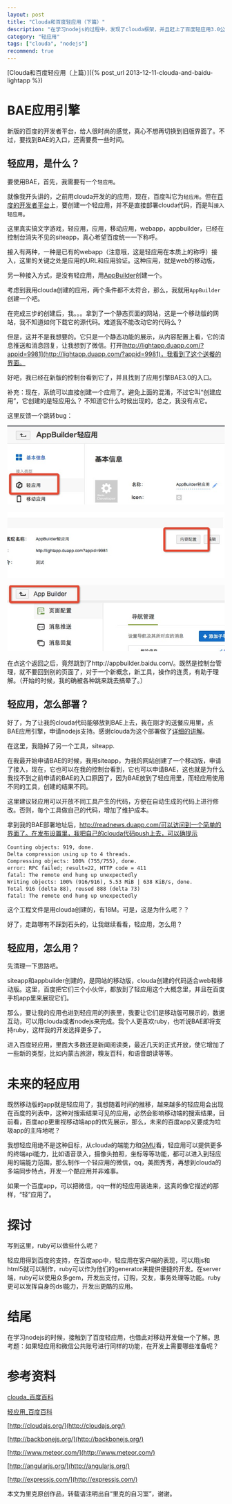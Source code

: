 ```yaml
---
layout: post
title: "Clouda和百度轻应用（下篇）"
description: "在学习nodejs的过程中，发现了clouda框架，并且赶上了百度轻应用3.0公测，再此做以笔记，记录开发中的经验。"
category: "轻应用"
tags: ["clouda", "nodejs"]
recommend: true
---
```


[Clouda和百度轻应用（上篇）]({% post_url 2013-12-11-clouda-and-baidu-lightapp %})

# BAE应用引擎

新版的百度的开发者平台，给人很时尚的感觉，真心不想再切换到旧版界面了。不过，要找到BAE的入口，还需要费一些时间。


## 轻应用，是什么？

要使用BAE，首先，我需要有一个`轻应用`。

就像我开头讲的，之前用clouda开发的的应用，现在，百度叫它为`轻应用`。但在[百度的开发者平台](http://developer.baidu.com/)上，要创建一个轻应用，并不是直接部署clouda代码，而是叫`接入轻应用`。

这里真实搞文字游戏，轻应用，应用，移动应用，webapp，appbuilder，已经在控制台消失不见的siteapp，真心希望百度统一一下称呼。

接入有两种，一种是已有的webapp（注意哦，这是轻应用在本质上的称呼）接入，这里的关键之处是应用的URL和应用验证。这种应用，就是web的移动版，


另一种接入方式，是没有轻应用，用[AppBuilder](http://appbuilder.baidu.com/)创建一个。

考虑到我用clouda创建的应用，两个条件都不太符合，那么，我就用`AppBuilder`创建一个吧。

在完成三步的创建后，我。。。拿到了一个静态页面的网站，这是一个移动版的网站，我不知道如何下载它的源代码。难道我不能改动它的代码么？

但是，这并不是我想要的。它只是一个静态功能的展示，从内容配置上看，它的消息推送和消息回复，让我想到了微信。打开[http://lightapp.duapp.com/?appid=9981](http://lightapp.duapp.com/?appid=9981)，我看到了这个送餐的界面。

好吧，我已经在新版的控制台看到它了，并且找到了应用引擎BAE3.0的入口。

补充：现在，系统可以直接创建一个应用了。避免上面的混淆，不过它叫“创建应用”，它创建的是轻应用么？ 不知道它什么时候出现的，总之，我没有点它。

这里反馈一个跳转bug：

![](/uploads/clouda-and-baidu-lightapp/bug1.png)

![](/uploads/clouda-and-baidu-lightapp/bug2.png)

![](/uploads/clouda-and-baidu-lightapp/bug3.png)

在点这个返回之后，竟然跳到了http://appbuilder.baidu.com/。既然是控制台管理，就不要回到别的页面了，对于一个新概念，新工具，操作的连贯，有助于理解。（开始的时候，我的确被各种跳来跳去搞晕了。）

## 轻应用，怎么部署？

好了，为了让我的clouda代码能够放到BAE上去，我在刚才的送餐应用里，点BAE应用引擎，申请nodejs支持。感谢clouda为这个部署做了[详细的讲解](http://cloudajs.org/docs/upload_to_BAE_3.0)。

在这里，我隐掉了另一个工具，siteapp.

在我最开始申请BAE的时候，我用siteapp，为我的网站创建了一个移动版，申请了接入，现在，它也可以在我的控制台看到，它也可以申请BAE，这也就是为什么我找不到之前申请的BAE的入口原因了，因为BAE放到了轻应用里，而轻应用使用不同的工具，创建的结果不同。

这里建议轻应用可以开放不同工具产生的代码，方便在自动生成的代码上进行修改。否则，每个工具做自己的代码，增加了维护成本。


拿到我的BAE部署地址后，http://readnews.duapp.com/可以访问到一个简单的界面了。在发布设置里，我把自己的clouda代码push上去，可以确提示

```
Counting objects: 919, done.
Delta compression using up to 4 threads.
Compressing objects: 100% (755/755), done.
error: RPC failed; result=22, HTTP code = 411
fatal: The remote end hung up unexpectedly
Writing objects: 100% (916/916), 5.53 MiB | 638 KiB/s, done.
Total 916 (delta 88), reused 888 (delta 73)
fatal: The remote end hung up unexpectedly
```

这个工程文件是用clouda创建的，有18M。可是，这是为什么呢？？

好了，走路哪有不踩到石头的，让我继续看看，轻应用，怎么用？

## 轻应用，怎么用？

先清理一下思路吧。

siteapp和appbuilder创建的，是网站的移动版，clouda创建的代码适合web和移动版。这里，百度把它们三个小伙伴，都放到了轻应用这个大概念里，并且在百度手机app里来展现它们。

那么，要让我的应用也进到轻应用的列表里，我要让它们是移动版可展示的，数据互动，可以用clouda或者nodejs来完成。我个人更喜欢ruby，也听说BAE即将支持ruby，这样我的开发选择更多了。

进入百度轻应用，里面大多数还是新闻阅读类，最近几天的正式开放，使它增加了一些新的类型，比如内蒙古旅游，糗友百科，和语音朗读等等。


# 未来的轻应用

既然移动版的app就是轻应用了，我想随着时间的推移，越来越多的轻应用会出现在百度的列表中，这种对搜索结果可见的应用，必然会影响移动端的搜索结果，目前看，百度app更重视移动端app的优先展示，那么，未来的百度app又要成为垃圾app的主阵地呢？

我想轻应用绝不是这种目标，从clouda的端能力和[GMU](http://gmu.baidu.com/)看，轻应用可以提供更多的终端api能力，比如语音录入，摄像头拍照，坐标等等功能，都可以进入到轻应用的端能力范围，那么制作一个轻应用的微信，qq，美图秀秀，再想到clouda的多端同步特点，开发一个酷应用并非难事。

如果一个百度app，可以把微信，qq一样的轻应用装进来，这真的像它描述的那样，“轻”应用了。

# 探讨

写到这里，ruby可以做些什么呢？

轻应用得到百度的支持，在百度app中，轻应用在客户端的表现，可以用js和html5就可以制作，ruby可以作为他们的generator来提供便捷的开发。在server端，ruby可以使用众多gem，开发出支付，订购，交友，事务处理等功能。ruby更可以发挥自身的dsl能力，开发出更酷的应用。

# 结尾

在学习nodejs的时候，接触到了百度轻应用，也借此对移动开发做一个了解。思考题：如果轻应用和微信公共账号进行同样的功能，在开发上需要哪些准备呢？

# 参考资料

[clouda_百度百科](http://baike.baidu.com/link?url=A7Re-Rhu27AWsQl7EL80PvmMhqEUM5PPjdq3WZVeK4zPg55tNy2u41YtN2v_3kp0zYIQhxQFrWwQvKoFcCO_a_)

[轻应用_百度百科](http://baike.baidu.com/link?url=P011LRgWyRm5MWw8WsxM65_RQB7fHhmg6rFz0ctl1-0pvGMuGGkIsvff--Z7zeJ31m-BTNR9BEZPzDrtrWH0V_)

[http://cloudajs.org/](http://cloudajs.org/)

[http://backbonejs.org/](http://backbonejs.org/)

[http://www.meteor.com/](http://www.meteor.com/)

[http://angularjs.org/](http://angularjs.org/)

[http://expressjs.com/](http://expressjs.com/)

本文为里克原创作品，转载请注明出自“里克的自习室”，谢谢。